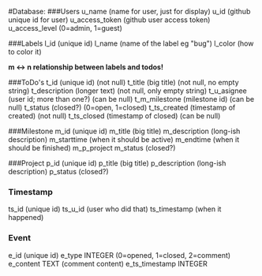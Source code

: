 #Database:
###Users
u_name (name for user, just for display)
u_id (github unique id for user)
u_access_token (github user access token)
u_access_level (0=admin, 1=guest)

###Labels
l_id (unique id)
l_name (name of the label eg "bug")
l_color (how to color it)

__m <-> n relationship between labels and todos!__

###ToDo's
t_id (unique id) (not null)
t_title (big title) (not null, no empty string)
t_description (longer text) (not null, only empty string)
t_u_asignee (user id; more than one?) (can be null)
t_m_milestone (milestone id) (can be null)
t_status (closed?) (0=open, 1=closed)
t_ts_created (timestamp of created) (not null)
t_ts_closed (timestamp of closed) (can be null)

###Milestone
m_id (unique id)
m_title (big title)
m_description (long-ish description)
m_starttime (when it should be active)
m_endtime (when it should be finished)
m_p_project
m_status (closed?)

###Project
p_id (unique id)
p_title (big title)
p_description (long-ish description)
p_status (closed?)

### Timestamp
ts_id (unique id)
ts_u_id (user who did that)
ts_timestamp (when it happened)

### Event
e_id (unique id)
e_type INTEGER (0=opened, 1=closed, 2=comment)
e_content TEXT (comment content)
e_ts_timestamp INTEGER